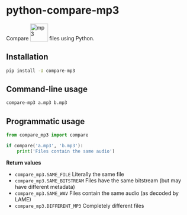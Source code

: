 python-compare-mp3
===

Compare <img src="https://cdn.rawgit.com/mvasilkov/python-compare-mp3/6ce037d0/pictures/mp3.svg" width="48" valign="bottom" alt="mp3" title="mp3"> files using Python.

Installation
---

```sh
pip install -U compare-mp3
```

Command-line usage
---

```sh
compare-mp3 a.mp3 b.mp3
```

Programmatic usage
---

```python
from compare_mp3 import compare

if compare('a.mp3', 'b.mp3'):
    print('Files contain the same audio')
```

**Return values**

- `compare_mp3.SAME_FILE` Literally the same file
- `compare_mp3.SAME_BITSTREAM` Files have the same bitstream (but may have different metadata)
- `compare_mp3.SAME_WAV` Files contain the same audio (as decoded by LAME)
- `compare_mp3.DIFFERENT_MP3` Completely different files
